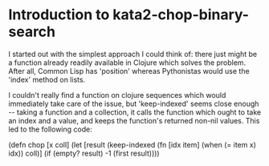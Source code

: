 # Introduction to kata2-chop-binary-search

I started out with the simplest approach I could think of: there just
might be a function already readily available in Clojure which solves
the problem. After all, Common Lisp has 'position' whereas Pythonistas
would use the 'index' method on lists.

I couldn't really find a function on clojure sequences which would
immediately take care of the issue, but 'keep-indexed' seems close
enough -- taking a function and a collection, it calls the function
which ought to take an index and a value, and keeps the function's
returned non-nil values. This led to the following code:

(defn chop [x coll]
  (let [result
        (keep-indexed
         (fn [idx item]
           (when (= item x) idx))
         coll)]
    (if (empty? result)
      -1
      (first result))))


 


 

